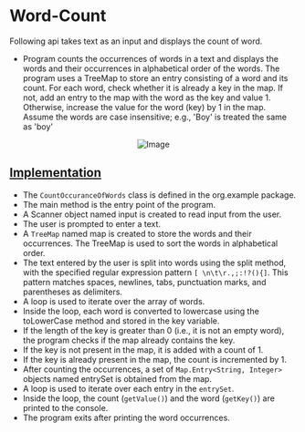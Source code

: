 # Word-Count
Following api takes text as an input and displays the count of word.

- Program counts the occurrences of words in a text and displays the words and their occurrences in alphabetical order of the words. The program uses a TreeMap to store an entry consisting of a word and its count. For each word, check whether it is already a key in the map. If not, add an entry to the map with the word as the key and value 1. Otherwise, increase the value for the word (key) by 1 in the map. Assume the words are case insensitive; e.g., 'Boy' is treated the same as 'boy' 

<p align="center">
  <img src="https://user-images.githubusercontent.com/24220136/231359650-dd0aae52-aae0-49a5-99d8-1e45eb492307.png" alt="Image">
</p>

## [Implementation](https://github.com/af4092/Word-Count/blob/main/src/CountOccuranceOfWords.java)

- The `CountOccuranceOfWords` class is defined in the org.example package.
- The main method is the entry point of the program.
- A Scanner object named input is created to read input from the user.
- The user is prompted to enter a text.
- A `TreeMap` named map is created to store the words and their occurrences. The TreeMap is used to sort the words in alphabetical order.
- The text entered by the user is split into words using the split method, with the specified regular expression pattern `[ \n\t\r.,;:!?(){]`. This pattern matches spaces, newlines, tabs, punctuation marks, and parentheses as delimiters.
- A loop is used to iterate over the array of words.
- Inside the loop, each word is converted to lowercase using the toLowerCase method and stored in the key variable.
- If the length of the key is greater than 0 (i.e., it is not an empty word), the program checks if the map already contains the key.
- If the key is not present in the map, it is added with a count of 1.
- If the key is already present in the map, the count is incremented by 1.
- After counting the occurrences, a set of `Map.Entry<String, Integer>` objects named entrySet is obtained from the map.
- A loop is used to iterate over each entry in the `entrySet`.
- Inside the loop, the count (`getValue()`) and the word (`getKey()`) are printed to the console.
- The program exits after printing the word occurrences.
